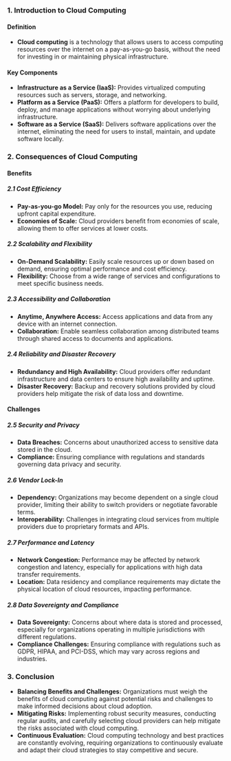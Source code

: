 ### 1\. Introduction to Cloud Computing

#### Definition

- **Cloud computing** is a technology that allows users to access computing resources over the internet on a pay-as-you-go basis, without the need for investing in or maintaining physical infrastructure.

#### Key Components

- **Infrastructure as a Service (IaaS):** Provides virtualized computing resources such as servers, storage, and networking.
- **Platform as a Service (PaaS):** Offers a platform for developers to build, deploy, and manage applications without worrying about underlying infrastructure.
- **Software as a Service (SaaS):** Delivers software applications over the internet, eliminating the need for users to install, maintain, and update software locally.

### 2\. Consequences of Cloud Computing

#### Benefits

##### 2.1 Cost Efficiency

- **Pay-as-you-go Model:** Pay only for the resources you use, reducing upfront capital expenditure.
- **Economies of Scale:** Cloud providers benefit from economies of scale, allowing them to offer services at lower costs.

##### 2.2 Scalability and Flexibility

- **On-Demand Scalability:** Easily scale resources up or down based on demand, ensuring optimal performance and cost efficiency.
- **Flexibility:** Choose from a wide range of services and configurations to meet specific business needs.

##### 2.3 Accessibility and Collaboration

- **Anytime, Anywhere Access:** Access applications and data from any device with an internet connection.
- **Collaboration:** Enable seamless collaboration among distributed teams through shared access to documents and applications.

##### 2.4 Reliability and Disaster Recovery

- **Redundancy and High Availability:** Cloud providers offer redundant infrastructure and data centers to ensure high availability and uptime.
- **Disaster Recovery:** Backup and recovery solutions provided by cloud providers help mitigate the risk of data loss and downtime.

#### Challenges

##### 2.5 Security and Privacy

- **Data Breaches:** Concerns about unauthorized access to sensitive data stored in the cloud.
- **Compliance:** Ensuring compliance with regulations and standards governing data privacy and security.

##### 2.6 Vendor Lock-In

- **Dependency:** Organizations may become dependent on a single cloud provider, limiting their ability to switch providers or negotiate favorable terms.
- **Interoperability:** Challenges in integrating cloud services from multiple providers due to proprietary formats and APIs.

##### 2.7 Performance and Latency

- **Network Congestion:** Performance may be affected by network congestion and latency, especially for applications with high data transfer requirements.
- **Location:** Data residency and compliance requirements may dictate the physical location of cloud resources, impacting performance.

##### 2.8 Data Sovereignty and Compliance

- **Data Sovereignty:** Concerns about where data is stored and processed, especially for organizations operating in multiple jurisdictions with different regulations.
- **Compliance Challenges:** Ensuring compliance with regulations such as GDPR, HIPAA, and PCI-DSS, which may vary across regions and industries.

### 3\. Conclusion

- **Balancing Benefits and Challenges:** Organizations must weigh the benefits of cloud computing against potential risks and challenges to make informed decisions about cloud adoption.
- **Mitigating Risks:** Implementing robust security measures, conducting regular audits, and carefully selecting cloud providers can help mitigate the risks associated with cloud computing.
- **Continuous Evaluation:** Cloud computing technology and best practices are constantly evolving, requiring organizations to continuously evaluate and adapt their cloud strategies to stay competitive and secure.
